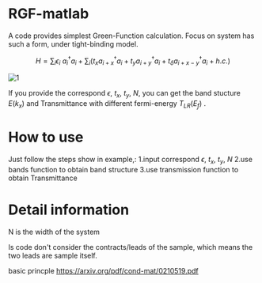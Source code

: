 # RGF-matlab
A code provides simplest Green-Function calculation.
Focus on system has such a form, under tight-binding model.

$$
\begin{equation*}
H=\sum _{i} \epsilon _{i} \ a_{i}^{\dagger } a_{i} +\sum _{i}\left( t_{x} a_{i+x}^{\dagger } a_{i} +t_{y} a_{i+y}^{\dagger } a_{i} +t_{\delta } a_{i+x-y}^{\dagger } a_{i} +h.c.\right)
\end{equation*}
$$

![1](https://user-images.githubusercontent.com/84439883/224943803-7de31ade-9481-4268-bc3c-117148e7af41.png)

If you provide the correspond $\epsilon$, $t_{x}$, $t_{y}$, $N$, you can get the band stucture $E(k_x)$ and Transmittance with different fermi-energy $T_{LR}(E_f)$ .
# How to use
Just follow the steps show in example,:
1.input correspond $\epsilon$, $t_{x}$, $t_{y}$, $N$
2.use bands function to obtain band structure 
3.use transmission function to obtain Transmittance
# Detail information
N is the width of the system

Is code don't consider the contracts/leads of the sample, which means the two leads are sample itself.

basic princple
https://arxiv.org/pdf/cond-mat/0210519.pdf
